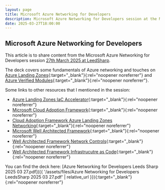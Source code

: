 ```yaml
---
layout: page
title: Microsoft Azure Networking for Developers
description: Microsoft Azure Networking for Developers session at the March 2025 LeedSharp event.
date: 2025-03-27T18:00:00
---
```


## Microsoft Azure Networking for Developers

This article is to share content from the Microsoft Azure Networking for Developers session [27th March 2025 at LeedSharp](https://www.meetup.com/leeds-sharp/events/305111364/).

The deck covers some fundamentals of Azure networking and touches on [Azure Landing Zones](https://aka.ms/alz){:target="_blank"}{:rel="noopener noreferrer"} and [Azure Verified Modules](https://aka.ms/avm){:target="_blank"}{:rel="noopener noreferrer"}.

Some links to other resources that I mentioned in the session:

* [Azure Landing Zones IaC Accelerator](https://alz/acc){:target="_blank"}{:rel="noopener noreferrer"}
* [Microsoft Cloud Adoption Framework](https://aka.ms/caf){:target="_blank"}{:rel="noopener noreferrer"}
* [Cloud Adoption Framework Azure Landing Zones Networking](https://learn.microsoft.com/en-gb/azure/cloud-adoption-framework/ready/landing-zone/design-area/network-topology-and-connectivity){:target="_blank"}{:rel="noopener noreferrer"}
* [Microsoft Well Architected Framework](https://aka.ms/waf){:target="_blank"}{:rel="noopener noreferrer"}
* [Well Architected Framework Network Controls](https://learn.microsoft.com/en-gb/azure/well-architected/security/networking){:target="_blank"}{:rel="noopener noreferrer"}
* [Well Architected Framework Infrastrucutre as Code](https://learn.microsoft.com/en-gb/azure/well-architected/operational-excellence/infrastructure-as-code-design){:target="_blank"}{:rel="noopener noreferrer"}

You can find the deck here: [Azure Networking for Developers Leeds Sharp 2025 03 27.pdf]({{ '/assets/files/Azure Networking for Developers LeedsSharp 2025 03 27.pdf' | relative_url }}){:target="_blank"}{:rel="noopener noreferrer"}
